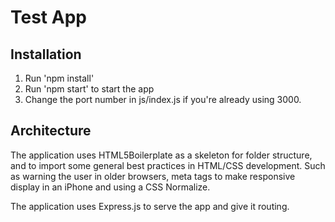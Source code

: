 # Test App

## Installation

1. Run 'npm install'
2. Run 'npm start' to start the app
3. Change the port number in js/index.js if you're already using 3000.

## Architecture

The application uses HTML5Boilerplate as a skeleton for folder structure, and to import some general best practices in HTML/CSS development. Such as warning the user in older browsers, meta tags to make responsive display in an iPhone and using a CSS Normalize.

The application uses Express.js to serve the app and give it routing.